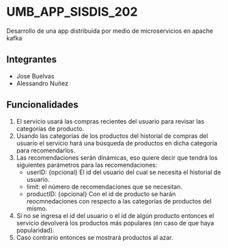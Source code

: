 # UMB_APP_SISDIS_202
Desarrollo de una app distribuida por medio de microservicios en apache kafka

## Integrantes
* Jose Buelvas
* Alessandro Nuñez

## Funcionalidades
1. El servicio usará las compras recientes del usuario para revisar las categorías de producto.
2. Usando las categorías de los productos del historial de compras del usuario el servicio hará una búsqueda de productos en dicha categoría para recomendarlos.
3. Las recomendaciones serán dinámicas, eso quiere decir que tendrá los siguientes parámetros para las recomendaciones:
    * userID: {opcional} El id del usuario del cual se necesita el historial de usuario.
    * limit: el número de recomendaciones que se necesitan.
    * productID: {opcional} Con el id de producto se harán reocmnedaciones con respecto a las categorías de productos del mismo.
4. Si no se ingresa el id del usuario o el id de algún producto entonces el servicio devolverá los productos más populares (en caso de que haya popularidad).
5. Caso contrario entonces se mostrará productos al azar.